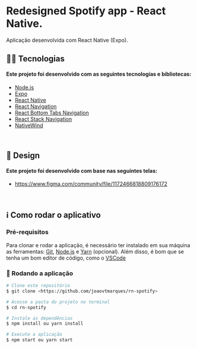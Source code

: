 # Redesigned Spotify app - React Native.

<p align="left">Aplicação desenvolvida com React Native (Expo).</p>

## 👨‍💻 Tecnologias

#### Este projeto foi desenvolvido com as seguintes tecnologias e bibliotecas:

<!--ts-->

- [Node.js](https://nodejs.org/en/)
- [Expo](https://expo.dev/)
- [React Native](https://reactnative.dev/)
- [React Navigation](https://reactnavigation.org/)
- [React Bottom Tabs Navigation](https://reactnavigation.org/docs/bottom-tab-navigator/)
- [React Stack Navigation](https://reactnavigation.org/docs/stack-navigator/)
- [NativeWind](https://www.nativewind.dev/)
<!--te-->

<br>

## 📱 Design

#### Este projeto foi desenvolvido com base nas seguintes telas:

- https://www.figma.com/community/file/1172466818809176172

<br>

## ℹ️ Como rodar o aplicativo

### Pré-requisitos

Para clonar e rodar a aplicação, é necessário ter instalado em sua máquina as ferramentas:
[Git](https://git-scm.com), [Node.js](https://nodejs.org/en/) e [Yarn](https://yarnpkg.com/) (opcional).
Além disso, é bom que se tenha um bom editor de código, como o [VSCode](https://code.visualstudio.com/)

### 🎲 Rodando a aplicação

```bash
# Clone este repositório
$ git clone <https://github.com/joaovtmarques/rn-spotify>

# Acesse a pasta do projeto no terminal
$ cd rn-spotify

# Instale as dependências
$ npm install ou yarn install

# Execute a aplicação
$ npm start ou yarn start
```
